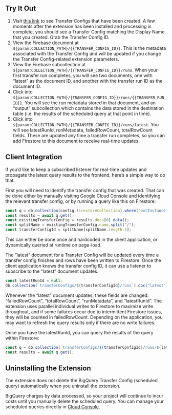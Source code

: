 ## Try It Out

1. Visit [this link](https://console.cloud.google.com/bigquery/transfers) to see Transfer Configs that have been created. A few moments after the extension has been installed and processing is complete, you should see a Transfer Config matching the Display Name that you created. Grab the Transfer Config ID.
2. View the Firebase document at `${param:COLLECTION_PATH}/{{TRANSFER_CONFIG_ID}}`. This is the metadata associated with the Transfer Config and will be updated if you change the Transfer Config-related extension parameters.
3. View the Firebase subcollection at `${param:COLLECTION_PATH}/{{TRANSFER_CONFIG_ID}}/runs`. When your first transfer run completes, you will see two documents, one with “latest” as the document ID, and another with the transfer run ID as the document ID. 
4. Click into `${param:COLLECTION_PATH}/{TRANSFER_CONFIG_ID}}/runs/{{TRANSFER_RUN_ID}}`. You will see the run metadata stored in that document, and an “output” subcollection which contains the data stored in the destination table (i.e. the results of the scheduled query at that point in time).
5. Click into `${param:COLLECTION_PATH}/{{TRANSFER_CONFIG_ID}}/runs/latest`. You will see latestRunId, runMetadata, failedRowCount, totalRowCount fields. These are updated any time a transfer run completes, so you can add Firestore to this document to receive real-time updates.

## Client Integration

If you’d like to keep a subscribed listener for real-time updates and propagate the latest query results to the frontend, here’s a simple way to do that.

First you will need to identify the transfer config that was created. That can be done either by manually visiting Google Cloud Console and identifying the relevant transfer config, or by running a query like this on Firestore:

```javascript
const q = db.collection(config.firestoreCollection).where("extInstanceId", "==", <MY_INSTANCE_ID>);
const results = await q.get();
const existingTransferConfig = results.docs[0].data();
const splitName = existingTransferConfig.name.split("/");
const transferConfigId = splitName[splitName.length-3];
```

This can either be done once and hardcoded in the client application, or dynamically queried at runtime on page-load.

The “latest” document for a Transfer Config will be updated every time a transfer config finishes and rows have been written to Firestore. Once the client application knows the transfer config ID, it can use a listener to subscribe to the “latest” document updates.

```javascript
const latestRunId = null;
db.collection(`transferConfigs/${transferConfigId}/runs`).doc("latest").onSnapshot(doc => { if (!!doc.data()) { latestRunId = doc.data().latestRunId } });
```

Whenever the “latest” document updates, these fields are changed: “failedRowCount”, “totalRowCount”, “runMetadata”, and “latestRunId”. The extension uses parallel individual writes to Firestore to maximize write throughout, and if some failures occur due to intermittent Firestore issues, they will be counted in failedRowCount. Depending on the application, you may want to refresh the query results only if there are no write failures.

Once you have the latestRunId, you can query the results of the query within Firestore:

```javascript
const q = db.collection(`transferConfigs/${transferConfigId}/runs/${latestRunId}/output`)
const results = await q.get();
```

## Uninstalling the Extension
The extension does not delete the BigQuery Transfer Config (scheduled query) automatically when you uninstall the extension. 

BigQuery charges by data processed, so your project will continue to incur costs until you manually delete the scheduled query. You can manage your scheduled queries directly in [Cloud Console](https://console.cloud.google.com/bigquery/scheduled-queries).
